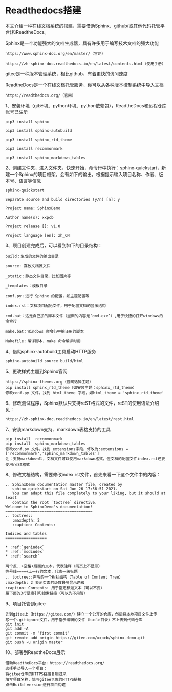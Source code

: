 Readthedocs搭建
=========================================

本文介绍一种在线文档系统的搭建，需要借助Sphinx、github(或其他代码托管平台)和ReadtheDocs。

Sphinx是一个功能强大的文档生成器，具有许多用于编写技术文档的强大功能

	https://www.sphinx-doc.org/en/master/（官网）
	
	https://zh-sphinx-doc.readthedocs.io/en/latest/contents.html（使用手册）
	
gitee是一种版本管理系统，相比github，有着更快的访问速度

ReadtheDocs是一个在线文档托管服务，你可以从各种版本控制系统中导入文档

	https://readthedocs.org/（官网）

1、安装环境（git环境、python环境、python依赖包），ReadtheDocs和远程仓库账号已注册
	
	pip3 install sphinx
	
	pip3 install sphinx-autobuild
	
	pip3 install sphinx_rtd_theme
	
	pip3 install recommonmark
	
	pip3 install sphinx_markdown_tables

2、创建文件夹，进入文件夹，快速开始，命令行中执行：sphinx-quickstart，新建一个Sphinx的项目框架。会有如下的输出，根据提示输入项目名称、作者、版本号、语言等信息
	
	sphinx-quickstart
	
	Separate source and build directories (y/n) [n]: y
	
	Project name: SphinxDemo 
	
	Author name(s): xxpcb
	
	Project release []: v1.0
	
	Project language [en]: zh_CN

3、项目创建完成后，可以看到如下的目录结构：
	
	build：生成的文件的输出目录
	
	source: 存放文档源文件
	
	_static：静态文件目录，比如图片等
	
	_templates：模板目录
	
	conf.py：进行 Sphinx 的配置，如主题配置等
	
	index.rst：文档项目起始文件，用于配置文档的显示结构
	
	cmd.bat：这是自己加的脚本文件（里面的内容是‘cmd.exe’）,用于快捷的打开windows的命令行
	
	make.bat：Windows 命令行中编译用的脚本
	
	Makefile：编译脚本，make 命令编译时用
		
4、借助sphinx-autobuild工具启动HTTP服务
	
	sphinx-autobuild source build/html

5、更改样式主题到Sphinx官网

	https://sphinx-themes.org（官网选择主题）	
	pip install sphinx_rtd_theme（如安装主题：sphinx_rtd_theme）
	修改conf.py 文件，找到 html_theme 字段，如html_theme = 'sphinx_rtd_theme'

6、修改测试程序，Sphinx默认只支持reST格式的文件，reST的使用语法介绍见：

	https://zh-sphinx-doc.readthedocs.io/en/latest/rest.html


7、安装markdown支持、markdown表格支持的工具

	pip install  recommonmark
	pip install  sphinx_markdown_tables
	修改conf.py 文件，找到 extensions字段，修改为:extensions = ['recommonmark','sphinx_markdown_tables']
	注：支持markdown后，文档文件可以使用markdown格式，但文档的配置文件index.rst还要使用reST格式

8、修改文档结构，需要修改index.rst文件，首先来看一下这个文件中的内容：

	.. SphinxDemo documentation master file, created by
	   sphinx-quickstart on Sat Jun 26 17:56:51 2021.
	   You can adapt this file completely to your liking, but it should at least
	   contain the root `toctree` directive.	​
	Welcome to SphinxDemo's documentation!
	======================================		​
	.. toctree::
	   :maxdepth: 2
	   :caption: Contents:
	​	​
	Indices and tables
	==================
	​
	* :ref:`genindex`
	* :ref:`modindex`
	* :ref:`search`
	​
	两个点..+空格+后面的文本，代表注释（网页上不显示）
	等号线====+上一行的文本，代表一级标题
	.. toctree::声明的一个树状结构（Table of Content Tree）
	:maxdepth: 2 表示页面的级数最多显示两级
	:caption: Contents: 用于指定标题文本（可以不要）
	最下面的3行是索引和搜索链接（可以先不用管）

9、项目托管到gitee

	先到gitee上（https://gitee.com/）建立一个公开的仓库，然后将本地项目文件上传
	写一个.gitignore文件，用于指示编辑的文件（build目录）不上传到代码仓库
	git init
	git add -A
	git commit -m "first commit"
	git remote add origin https://gitee.com/xxpcb/sphinx-demo.git
	git push -u origin master
	
10、部署到ReadtheDocs展示

	借助ReadtheDocs平台：https://readthedocs.org/
	选择手动导入一个项目：
	将gitee仓库的HTTPS链接复制过来
	填写项目名称，填写gitee仓库的HTTPS链接
	点击Build version进行项目构建
